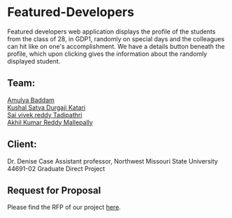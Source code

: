 # Featured-Developers
Featured developers web application displays the profile of the students from the class of 28, in GDP1, randomly on special days and the colleagues can hit like on one's accomplishment. We have a details button beneath the profile, which upon clicking gives the information about the randomly displayed student.

## Team:
 [Amulya Baddam](https://github.com/amulyareddybaddam)</br>
 [Kushal Satya Durgaji Katari](https://github.com/kushalkatari)</br>
 [Sai vivek reddy Tadipathri](https://github.com/vivektadiparthi)</br>
 [Akhil Kumar Reddy Mallepally](https://github.com/akhilmallepally/)</br>

## Client:
Dr. Denise Case
Assistant professor, Northwest Missouri State University
44691-02 Graduate Direct Project


## Request for Proposal
Please find the RFP of our project [here](https://github.com/akhilmallepally/featured-developers/blob/main/RFP.md).
